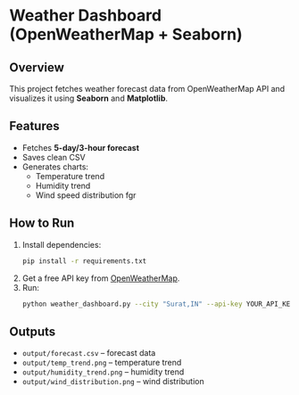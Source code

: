 # Weather Dashboard (OpenWeatherMap + Seaborn)

## Overview
This project fetches weather forecast data from OpenWeatherMap API and visualizes it using **Seaborn** and **Matplotlib**.

## Features
- Fetches **5-day/3-hour forecast**
- Saves clean CSV
- Generates charts:
  - Temperature trend
  - Humidity trend
  - Wind speed distribution
fgr
## How to Run
1. Install dependencies:
   ```bash
   pip install -r requirements.txt
   ```
2. Get a free API key from [OpenWeatherMap](https://openweathermap.org/).
3. Run:
   ```bash
   python weather_dashboard.py --city "Surat,IN" --api-key YOUR_API_KEY
   ```

## Outputs
- `output/forecast.csv` – forecast data
- `output/temp_trend.png` – temperature trend
- `output/humidity_trend.png` – humidity trend
- `output/wind_distribution.png` – wind distribution

